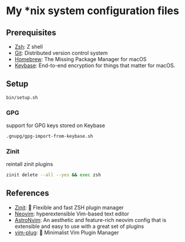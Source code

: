 # My \*nix system configuration files

## Prerequisites

- [Zsh](https://zsh.sourceforge.io/): Z shell
- [Git](https://git-scm.com/): Distributed version control system
- [Homebrew](https://brew.sh/): The Missing Package Manager for macOS
- [Keybase](https://keybase.io/docs/the_app/install_macos): End-to-end encryption for things that matter for macOS.

## Setup

```sh
bin/setup.sh
```

### GPG

support for GPG keys stored on Keybase

```sh
.gnupg/gpg-import-from-keybase.sh
```

### Zinit

reintall zinit plugins

```sh
zinit delete --all --yes && exec zsh
```

## References

- [Zinit](https://github.com/zdharma-continuum/zinit): 🌻 Flexible and fast ZSH plugin manager
- [Neovim](https://neovim.io/): hyperextensible Vim-based text editor
- [AstroNvim](https://github.com/AstroNvim/AstroNvim): An aesthetic and feature-rich neovim config that is extensible and easy to use with a great set of plugins
- [vim-plug](https://github.com/junegunn/vim-plug): 🌺 Minimalist Vim Plugin Manager
